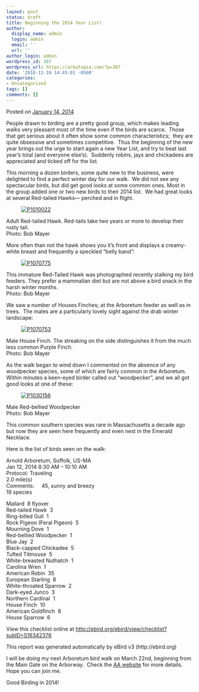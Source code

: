 ```yaml
---
layout: post
status: draft
title: Beginning the 2014 Year List!
author:
  display_name: admin
  login: admin
  email: ''
  url: ''
author_login: admin
wordpress_id: 367
wordpress_url: https://arbotopia.com/?p=367
date: '2018-11-19 14:45:01 -0500'
categories:
- Uncategorized
tags: []
comments: []
---
```




<p>Posted on&nbsp;<a href="https://web.archive.org/web/20171113131859/http://www.arbotopia.com/beginning-the-2014-year-list/">January 14, 2014</a></p>





<p>People drawn to birding are a pretty good group, which makes leading walks very pleasant most of the time even if the birds are scarce.&nbsp; Those that get serious about it often show some common characteristics;&nbsp; they are quite obsessive and sometimes competitive.&nbsp; Thus the beginning of the new year brings out the urge to start again a new Year List, and try to beat last year&rsquo;s total (and everyone else&rsquo;s).&nbsp; Suddenly robins, jays and chickadees are appreciated and ticked off for the list.</p>





<p>This morning a dozen birders, some quite new to the business, were delighted to find a perfect winter day for our walk.&nbsp; We did not see any spectacular birds, but did get good looks at some common ones. Most in the group added one or two new birds to their 2014 list.&nbsp; We had great looks at several Red-tailed Hawks&mdash; perched and in flight.</p>


<p><!-- wp:image {"id":693,"linkDestination":"custom"} --></p>
<figure class="wp-block-image"><a href="https://web.archive.org/web/20171113131859/http://www.arbotopia.com/wp-content/uploads/2014/01/P1010022.jpg"><img src="https://web.archive.org/web/20171113131859im_/http://www.arbotopia.com/wp-content/uploads/2014/01/P1010022.jpg" alt="P1010022" class="wp-image-693"/></a></figure>





<p>Adult Red-tailed Hawk. Red-tails take two years or more to develop their rusty tail.<br>Photo: Bob Mayer</p>





<p>More often than not the hawk shows you it&rsquo;s front and displays a creamy-white breast and frequently a speckled &ldquo;belly band&rdquo;:</p>


<p><!-- wp:image {"id":694,"linkDestination":"custom"} --></p>
<figure class="wp-block-image"><a href="https://web.archive.org/web/20171113131859/http://www.arbotopia.com/wp-content/uploads/2014/01/P1070775.jpg"><img src="https://web.archive.org/web/20171113131859im_/http://www.arbotopia.com/wp-content/uploads/2014/01/P1070775.jpg" alt="P1070775" class="wp-image-694"/></a></figure>





<p>This immature Red-Tailed Hawk was photographed recently stalking my bird feeders. They prefer a mammalian diet but are not above a bird snack in the harsh winter months.<br>Photo: Bob Mayer</p>





<p>We saw a number of Houses Finches; at the Arboretum feeder as well as in trees.&nbsp; The males are a particularly lovely sight against the drab winter landscape:</p>


<p><!-- wp:image {"id":696,"linkDestination":"custom"} --></p>
<figure class="wp-block-image"><a href="https://web.archive.org/web/20171113131859/http://www.arbotopia.com/wp-content/uploads/2014/01/P1070753.jpg"><img src="https://web.archive.org/web/20171113131859im_/http://www.arbotopia.com/wp-content/uploads/2014/01/P1070753.jpg" alt="P1070753" class="wp-image-696"/></a></figure>





<p>Male House Finch. The streaking on the side distinguishes it from the much less common Purple Finch.<br>Photo: Bob Mayer</p>





<p>As the walk began to wind down I commented on the absence of any woodpecker species, some of which are fairly common in the Arboretum.&nbsp; Within minutes a keen-eyed birder called out &ldquo;woodpecker&rdquo;, and we all got good looks at one of these:</p>


<p><!-- wp:image {"id":354,"linkDestination":"custom"} --></p>
<figure class="wp-block-image"><a href="https://web.archive.org/web/20171113131859/http://www.arbotopia.com/wp-content/uploads/2013/03/P1030156.jpg"><img src="https://web.archive.org/web/20171113131859im_/http://www.arbotopia.com/wp-content/uploads/2013/03/P1030156.jpg" alt="P1030156" class="wp-image-354"/></a></figure>





<p>Male Red-bellied Woodpecker<br>Photo: Bob Mayer</p>





<p>This common southern species was rare in Massachusetts a decade ago but now they are seen here frequently and even nest in the Emerald Necklace.</p>





<p>Here is the list of birds seen on the walk:</p>





<p>Arnold Arboretum, Suffolk, US-MA<br>Jan 12, 2014 8:30 AM &ndash; 10:10 AM<br>Protocol: Traveling<br>2.0 mile(s)<br>Comments:&nbsp;&nbsp;&nbsp;&nbsp; 45, sunny and breezy<br>19 species</p>





<p>Mallard&nbsp; 8 flyover<br>Red-tailed Hawk&nbsp; 3<br>Ring-billed Gull&nbsp; 1<br>Rock Pigeon (Feral Pigeon)&nbsp; 5<br>Mourning Dove&nbsp; 1<br>Red-bellied Woodpecker&nbsp; 1<br>Blue Jay&nbsp; 2<br>Black-capped Chickadee&nbsp; 5<br>Tufted Titmouse&nbsp; 5<br>White-breasted Nuthatch&nbsp; 1<br>Carolina Wren&nbsp; 1<br>American Robin&nbsp; 35<br>European Starling&nbsp; 8<br>White-throated Sparrow&nbsp; 2<br>Dark-eyed Junco&nbsp; 3<br>Northern Cardinal&nbsp; 1<br>House Finch&nbsp; 10<br>American Goldfinch&nbsp; 8<br>House Sparrow&nbsp; 6</p>





<p>View this checklist online at <a href="https://ebird.org/view/checklist/S16342376">http://ebird.org/ebird/view/checklist?subID=S16342376</a></p>





<p>This report was generated automatically by eBird v3 (http://ebird.org)</p>





<p>I will be doing my next Arboretum bird walk on March 22nd, beginning from the Main Gate on the Arborway.&nbsp; Check the&nbsp;<a href="https://web.archive.org/web/20171113131859/http://www.arboretum.harvard.edu/">AA website</a>&nbsp;for more details.&nbsp; Hope you can join me.</p>





<p>Good Birding in 2014!</p>


